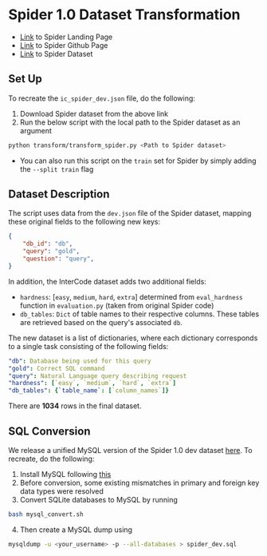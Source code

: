 # Spider 1.0 Dataset Transformation
* [Link](https://yale-lily.github.io/spider) to Spider Landing Page
* [Link](https://github.com/taoyds/spider) to Spider Github Page
* [Link](https://drive.google.com/uc?export=download&id=1TqleXec_OykOYFREKKtschzY29dUcVAQ) to Spider Dataset

## Set Up
To recreate the `ic_spider_dev.json` file, do the following:
1. Download Spider dataset from the above link
2. Run the below script with the local path to the Spider dataset as an argument
```sh
python transform/transform_spider.py <Path to Spider dataset>
```
* You can also run this script on the `train` set for Spider by simply adding the `--split train` flag

## Dataset Description
The script uses data from the `dev.json` file of the Spider dataset, mapping these original fields to the following new keys:
```json
{
    "db_id": "db",
    "query": "gold",
    "question": "query",
}
```
In addition, the InterCode dataset adds two additional fields:
* `hardness`: [`easy`, `medium`, `hard`, `extra`] determined from `eval_hardness` function in `evaluation.py` (taken from original Spider code)
* `db_tables`: `Dict` of table names to their respective columns. These tables are retrieved based on the query's associated `db`.

The new dataset is a list of dictionaries, where each dictionary corresponds to a single task consisting of the following fields:
```yml
"db": Database being used for this query
"gold": Correct SQL command
"query": Natural Language query describing request
"hardness": [`easy`, `medium`, `hard`, `extra`]
"db_tables": {`table_name`: [`column_names`]}
```

There are **1034** rows in the final dataset.

## SQL Conversion
We release a unified MySQL version of the Spider 1.0 dev dataset [here](spider_dev.sql).
To recreate, do the following:
1. Install MySQL following [this](https://dev.mysql.com/doc/refman/8.0/en/installing.html)
2. Before conversion, some existing mismatches in primary and foreign key data types were resolved
3. Convert SQLite databases to MySQL by running
```sh
bash mysql_convert.sh
```
4. Then create a MySQL dump using 
```sh
mysqldump -u <your_username> -p --all-databases > spider_dev.sql
```